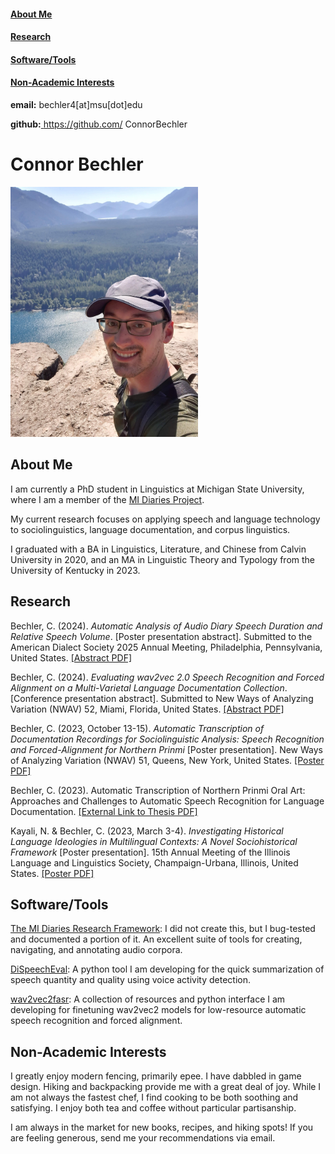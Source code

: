<head>
<title> </title>
<link rel="stylesheet" href="style.css">
</head>
<body>
<div class="sidebar">
<div>

<h4><a href="#AboutMe">About Me</a></h4>
<h4><a href="#Research">Research</a></h4>
<h4><a href="#Tools">Software/Tools</a></h4>
<h4><a href="#Hobbies">Non-Academic Interests</a></h4>

<p><b>email:</b> bechler4[at]msu[dot]edu</p>

<b>github:</b><a href=https://github.com/ConnorBechler> https://github.com/ ConnorBechler</a>

</div>
</div>

<div class="body-text">

<h1 id='AboutMe'>Connor Bechler</h1>

<img src="resources/cb_photo.jpg" alt="Photo of Connor standing on top of cliff in a baseball cap" width="300"/>

<h2>About Me</h2>

<p>I am currently a PhD student in Linguistics at Michigan State University, where I am a member of the <a href="https://mi-diaries.org">MI Diaries Project</a>. </p>
<p>My current research focuses on applying speech and language technology to sociolinguistics, language documentation, and corpus linguistics.</p>

<p>I graduated with a BA in Linguistics, Literature, and Chinese from Calvin University in 2020, and an MA in Linguistic Theory and Typology from the University of Kentucky in 2023.</p>

<h2 id='Research'>Research</h2>

<p>Bechler, C. (2024). <i>Automatic Analysis of Audio Diary Speech Duration and Relative Speech Volume</i>. [Poster presentation abstract]. Submitted to the American Dialect Society 2025 Annual Meeting, Philadelphia, Pennsylvania, United States. <a href="https://ConnorBechler.github.io/research/ADS 2025 Abstract.pdf" target="_blank">[Abstract PDF]</a></p>

<p>Bechler, C. (2024). <i>Evaluating wav2vec 2.0 Speech Recognition and Forced Alignment on a Multi-Varietal Language Documentation Collection</i>. [Conference presentation abstract]. Submitted to New Ways of Analyzing Variation (NWAV) 52, Miami, Florida, United States. <a href="https://ConnorBechler.github.io/research/NWAV 52 Abstract.pdf" target="_blank">[Abstract PDF]</a></p>

<p>Bechler, C. (2023, October 13-15). <i>Automatic Transcription of Documentation Recordings for Sociolinguistic Analysis: Speech Recognition and Forced-Alignment for Northern Prinmi</i> [Poster presentation]. New Ways of Analyzing Variation (NWAV) 51, Queens, New York, United States. <a href="https://ConnorBechler.github.io/research/NWAV_51_Poster_Final.pdf" target="_blank">[Poster PDF]</a></p>

<p>Bechler, C. (2023). Automatic Transcription of Northern Prinmi Oral Art: Approaches and Challenges to Automatic Speech Recognition for Language Documentation. <a href="https://uknowledge.uky.edu/ltt_etds/51/">[External Link to Thesis PDF]</a></p>

<p>Kayali, N. & Bechler, C. (2023, March 3-4). <i>Investigating Historical Language Ideologies in Multilingual Contexts: A Novel Sociohistorical Framework</i> [Poster presentation]. 15th Annual Meeting of the Illinois Language and Linguistics Society, Champaign-Urbana, Illinois, United States. <a href="https://ConnorBechler.github.io/research/ills_poster-2023.pdf" target="_blank">[Poster PDF]</a></p>

<h2 id='Tools'>Software/Tools</h2>

<p><a href="https://github.com/midiaries/datahub">The MI Diaries Research Framework</a>: I did not create this, but I bug-tested and documented a portion of it. An excellent suite of tools for creating, navigating, and annotating audio corpora.</p>

<p><a href="https://github.com/ConnorBechler/dispeecheval">DiSpeechEval</a>: A python tool I am developing for the quick summarization of speech quantity and quality using voice activity detection.</p>

<p><a href="https://github.com/ConnorBechler/wav2vec2fasr-repo">wav2vec2fasr</a>: A collection of resources and python interface I am developing for finetuning wav2vec2 models for low-resource automatic speech recognition and forced alignment.</p>

<h2 id='Hobbies'>Non-Academic Interests</h2>

<p>I greatly enjoy modern fencing, primarily epee. I have dabbled in game design. Hiking and backpacking provide me with a great deal of joy. While I am not always the fastest chef, I find cooking to be both soothing and satisfying. I enjoy both tea and coffee without particular partisanship.</p>

<p>I am always in the market for new books, recipes, and hiking spots! If you are feeling generous, send me your recommendations via email.</p>

</div>
</body>